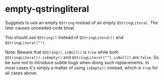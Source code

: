 # empty-qstringliteral

Suggests to use an empty `QString` instead of an empty `QStringLiteral`.
The later causes unneeded code bloat.

You should use `QString()` instead of `QStringLiteral()` and `QStringLiteral("")`.

Note: Beware that `QString().isNull()` is `true` while both `QStringLiteral().isEmpty()` and `QStringLiteral("").isNull()` are `false`.
So be sure not to introduce subtle bugs when doing such replacements. In most cases it's simply a matter of using `isEmpty()` instead, which is `true` for all cases above.
